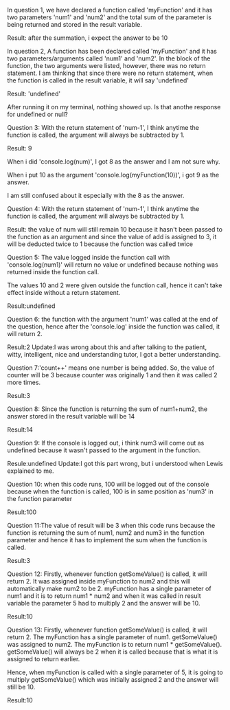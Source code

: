 In question 1, we have declared a function called 'myFunction' and it has two parameters 'num1' and 'num2' and the total sum of the parameter is being returned and stored in the result variable.

Result: after the summation, i expect the answer to be 10

In question 2, A function has been declared called 'myFunction' and it has two parameters/arguments called 'num1' and 'num2'. In the block of the function, the two arguments were listed, however, there was no return statement. I am thinking that since there were no return statement, when the function is called in the result variable, it will say 'undefined'

Result: 'undefined'

After running it on my terminal, nothing showed up. Is that anothe response for undefined or null?

Question 3: With the return statement of 'num-1', I think anytime the function is called, the argument will always be subtracted by 1.

Result: 9

When i did 'console.log(num)', I got 8 as the answer and I am not sure why.

When i put 10 as the argument 'console.log(myFunction(10))', i got 9 as the answer.

I am still confused about it especially with the 8 as the answer.

Question 4: With the return statement of 'num-1', I think anytime the function is called, the argument will always be subtracted by 1.

Result: the value of num will still remain 10 because it hasn't been passed to the function as an argument and since the value of add is assigned to 3, it will be deducted twice to 1 because the function was called twice

Question 5: The value logged inside the function call with 'console.log(num1)' will return no value or undefined because nothing was returned inside the function call.

The values 10 and 2 were given outside the function call, hence it can't take effect inside without a return statement.

Result:undefined

Question 6: the function with the argument 'num1' was called at the end of the question, hence after the 'console.log' inside the function was called, it will return 2.

Result:2
Update:I was wrong about this and after talking to the patient, witty, intelligent, nice and understanding tutor, I got a better understanding.

Question 7:'count++' means one number is being added. So, the value of counter will be 3 because counter was originally 1 and then it was called 2 more times.

Result:3

Question 8: Since the function is returning the sum of num1+num2, the answer stored in the result variable will be 14

Result:14

Question 9: If the console is logged out, i think num3 will come out as undefined because it wasn't passed to the argument in the function.

Resule:undefined
Update:I got this part wrong, but i understood when Lewis explained to me.

Question 10: when this code runs, 100 will be logged out of the console because when the function is called, 100 is in same position as 'num3' in the function parameter

Result:100

Question 11:The value of result will be 3 when this code runs because the function is returning the sum of num1, num2 and num3 in the function parameter and hence it has to implement the sum  when the function is called.

Result:3

Question 12: Firstly, whenever function getSomeValue() is called, it will return 2.
It was assigned inside myFunction to num2 and this will automatically make num2 to be 2.
myFunction has a single parameter of num1 and it is to return num1 * num2 and when it was called in result variable the parameter 5 had to multiply 2 and the answer will be 10.

Result:10

Question 13: Firstly, whenever function getSomeValue() is called, it will return 2.
The myFunction has a single parameter of num1.
getSomeValue() was assigned to num2.
The myFunction is to return num1 * getSomeValue().
getSomeValue() will always be 2 when it is called because that is what it is assigned to return earlier.

Hence, when myFunction is called with a single parameter of 5, it is going to multiply getSomeValue() which was initially assigned 2 and the answer will still be 10.

Result:10